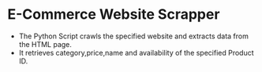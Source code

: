 # E-Commerce Website Scrapper
- The Python Script crawls the specified website and extracts data from the HTML page.
- It retrieves category,price,name and availability of the specified Product ID.
